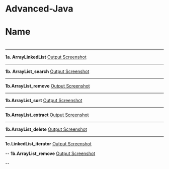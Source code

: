 # Advanced-Java
# Name 
#
#
#

---

**1a. ArrayLinkedList** 
[Output Screenshot](https://github.com/harshitha-dbangeraa035/Advanced-Java/blob/main/ArraylistLinkedlistdemo/ArrayLinkedList.png)<br>

---
**1b. ArrayList_search** 
[Output Screenshot](https://github.com/harshitha-dbangeraa035/Advanced-Java/blob/main/ArraylistLinkedlistdemo/ArrayList_search.png)<br>

---

**1b.ArrayList_remove**
[Output Screenshot](https://github.com/harshitha-dbangeraa035/Advanced-Java/blob/main/ArraylistLinkedlistdemo/ArrayList_remove.png)<br>

---
**1b.ArrayList_sort**
[Output Screenshot](https://github.com/harshitha-dbangeraa035/Advanced-Java/blob/main/ArraylistLinkedlistdemo/Arraylist_sort.png)<br>

---
**1b.ArrayList_extract**
[Output Screenshot](https://github.com/harshitha-dbangeraa035/Advanced-Java/blob/main/ArraylistLinkedlistdemo/Arraylist_extract.png)<br>

---
**1b.ArrayList_delete**
[Output Screenshot]()<br>

---
**1c.LinkedList_iterator**
[Output Screenshot]()<br>

--
**1b.ArrayList_remove**
[Output Screenshot]()<br>

--





